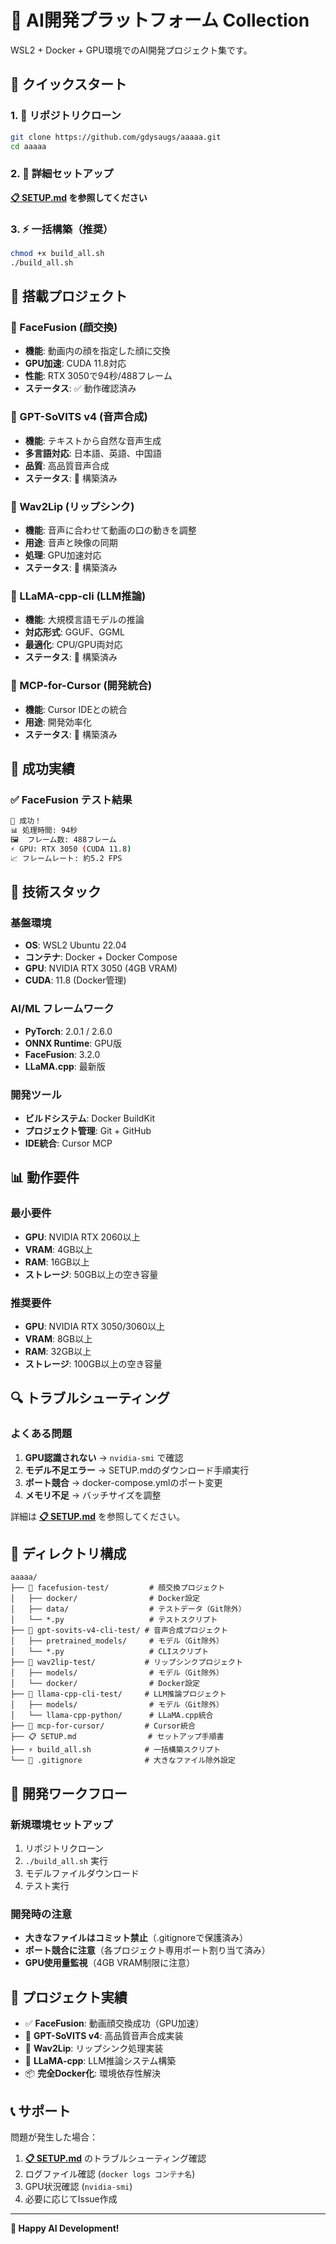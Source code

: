 # 🎯 AI開発プラットフォーム Collection

WSL2 + Docker + GPU環境でのAI開発プロジェクト集です。

## 🚀 クイックスタート

### 1. 🔄 リポジトリクローン
```bash
git clone https://github.com/gdysaugs/aaaaa.git
cd aaaaa
```

### 2. 📖 詳細セットアップ
**[📋 SETUP.md](./SETUP.md) を参照してください**

### 3. ⚡ 一括構築（推奨）
```bash
chmod +x build_all.sh
./build_all.sh
```

## 🎯 搭載プロジェクト

### 📸 FaceFusion (顔交換)
- **機能**: 動画内の顔を指定した顔に交換
- **GPU加速**: CUDA 11.8対応
- **性能**: RTX 3050で94秒/488フレーム
- **ステータス**: ✅ 動作確認済み

### 🎤 GPT-SoVITS v4 (音声合成)
- **機能**: テキストから自然な音声生成
- **多言語対応**: 日本語、英語、中国語
- **品質**: 高品質音声合成
- **ステータス**: 🔧 構築済み

### 👄 Wav2Lip (リップシンク)
- **機能**: 音声に合わせて動画の口の動きを調整
- **用途**: 音声と映像の同期
- **処理**: GPU加速対応
- **ステータス**: 🔧 構築済み

### 🦙 LLaMA-cpp-cli (LLM推論)
- **機能**: 大規模言語モデルの推論
- **対応形式**: GGUF、GGML
- **最適化**: CPU/GPU両対応
- **ステータス**: 🔧 構築済み

### 🔧 MCP-for-Cursor (開発統合)
- **機能**: Cursor IDEとの統合
- **用途**: 開発効率化
- **ステータス**: 🔧 構築済み

## 🎯 成功実績

### ✅ FaceFusion テスト結果
```bash
🎉 成功！
📊 処理時間: 94秒
🖼️  フレーム数: 488フレーム
⚡ GPU: RTX 3050 (CUDA 11.8)
📈 フレームレート: 約5.2 FPS
```

## 🔧 技術スタック

### 基盤環境
- **OS**: WSL2 Ubuntu 22.04
- **コンテナ**: Docker + Docker Compose
- **GPU**: NVIDIA RTX 3050 (4GB VRAM)
- **CUDA**: 11.8 (Docker管理)

### AI/ML フレームワーク
- **PyTorch**: 2.0.1 / 2.6.0
- **ONNX Runtime**: GPU版
- **FaceFusion**: 3.2.0
- **LLaMA.cpp**: 最新版

### 開発ツール
- **ビルドシステム**: Docker BuildKit
- **プロジェクト管理**: Git + GitHub
- **IDE統合**: Cursor MCP

## 📊 動作要件

### 最小要件
- **GPU**: NVIDIA RTX 2060以上
- **VRAM**: 4GB以上
- **RAM**: 16GB以上
- **ストレージ**: 50GB以上の空き容量

### 推奨要件  
- **GPU**: NVIDIA RTX 3050/3060以上
- **VRAM**: 8GB以上
- **RAM**: 32GB以上
- **ストレージ**: 100GB以上の空き容量

## 🔍 トラブルシューティング

### よくある問題
1. **GPU認識されない** → `nvidia-smi` で確認
2. **モデル不足エラー** → SETUP.mdのダウンロード手順実行
3. **ポート競合** → docker-compose.ymlのポート変更
4. **メモリ不足** → バッチサイズを調整

詳細は **[📋 SETUP.md](./SETUP.md)** を参照してください。

## 📁 ディレクトリ構成

```
aaaaa/
├── 📸 facefusion-test/         # 顔交換プロジェクト
│   ├── docker/                # Docker設定
│   ├── data/                  # テストデータ（Git除外）
│   └── *.py                   # テストスクリプト
├── 🎤 gpt-sovits-v4-cli-test/ # 音声合成プロジェクト  
│   ├── pretrained_models/     # モデル（Git除外）
│   └── *.py                   # CLIスクリプト
├── 👄 wav2lip-test/           # リップシンクプロジェクト
│   ├── models/                # モデル（Git除外）
│   └── docker/                # Docker設定
├── 🦙 llama-cpp-cli-test/     # LLM推論プロジェクト
│   ├── models/                # モデル（Git除外）
│   └── llama-cpp-python/      # LLaMA.cpp統合
├── 🔧 mcp-for-cursor/         # Cursor統合
├── 📋 SETUP.md                # セットアップ手順書
├── ⚡ build_all.sh            # 一括構築スクリプト
└── 🚫 .gitignore              # 大きなファイル除外設定
```

## 🔄 開発ワークフロー

### 新規環境セットアップ
1. リポジトリクローン
2. `./build_all.sh` 実行
3. モデルファイルダウンロード
4. テスト実行

### 開発時の注意
- **大きなファイルはコミット禁止**（.gitignoreで保護済み）
- **ポート競合に注意**（各プロジェクト専用ポート割り当て済み）
- **GPU使用量監視**（4GB VRAM制限に注意）

## 🎉 プロジェクト実績

- ✅ **FaceFusion**: 動画顔交換成功（GPU加速）
- 🔧 **GPT-SoVITS v4**: 高品質音声合成実装
- 🔧 **Wav2Lip**: リップシンク処理実装
- 🔧 **LLaMA-cpp**: LLM推論システム構築
- 📦 **完全Docker化**: 環境依存性解決

## 📞 サポート

問題が発生した場合：

1. **[📋 SETUP.md](./SETUP.md)** のトラブルシューティング確認
2. ログファイル確認 (`docker logs コンテナ名`)
3. GPU状況確認 (`nvidia-smi`)
4. 必要に応じてIssue作成

---

**🚀 Happy AI Development!** 